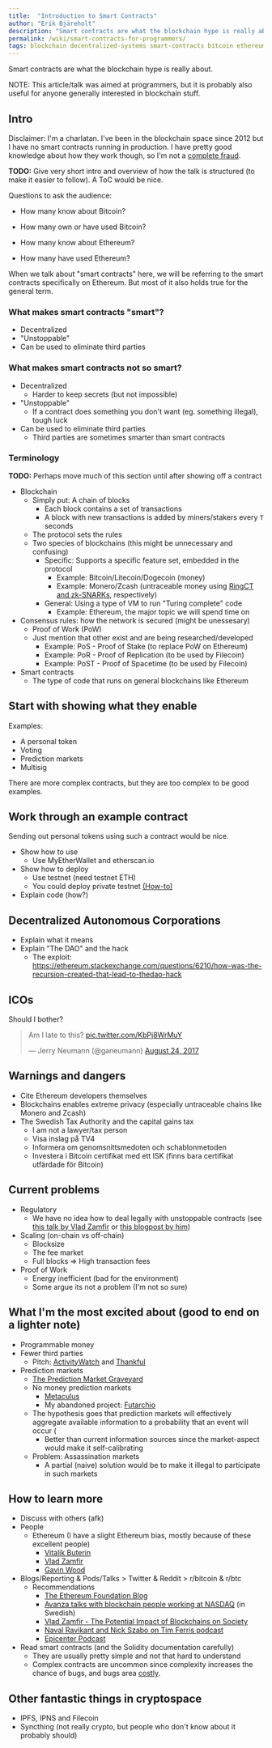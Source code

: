 ```yaml
---
title:  "Introduction to Smart Contracts"
author: "Erik Bjäreholt"
description: "Smart contracts are what the blockchain hype is really about."
permalink: /wiki/smart-contracts-for-programmers/
tags: blockchain decentralized-systems smart-contracts bitcoin ethereum
---
```


Smart contracts are what the blockchain hype is really about. 

NOTE: This article/talk was aimed at programmers, but it is probably also useful for anyone generally interested in blockchain stuff.

<!--
 - I'd like to record this talk for the purpose of self-improvement, would that be possible?
-->

## Intro

Disclaimer: I'm a charlatan. I've been in the blockchain space since 2012 but I have no smart contracts running in production. I have pretty good knowledge about how they work though, so I'm not a [complete fraud](https://en.wikipedia.org/wiki/Craig_Steven_Wright).

**TODO:** Give very short intro and overview of how the talk is structured (to make it easier to follow). A ToC would be nice.

Questions to ask the audience:

 - How many know about Bitcoin?
 - How many own or have used Bitcoin?

 - How many know about Ethereum? 
 - How many have used Ethereum? 

When we talk about "smart contracts" here, we will be referring to the smart contracts specifically on Ethereum. But most of it also holds true for the general term.

### What makes smart contracts "smart"?

 - Decentralized
 - "Unstoppable"
 - Can be used to eliminate third parties

### What makes smart contracts not so smart?

 - Decentralized
    - Harder to keep secrets (but not impossible)
 - "Unstoppable"
    - If a contract does something you don't want (eg. something illegal), tough luck
 - Can be used to eliminate third parties
    - Third parties are sometimes smarter than smart contracts

### Terminology 

**TODO:** Perhaps move much of this section until after showing off a contract

 - Blockchain
    - Simply put: A chain of blocks
      - Each block contains a set of transactions
      - A block with new transactions is added by miners/stakers every `T` seconds
    - The protocol sets the rules
    - Two species of blockchains (this might be unnecessary and confusing)
       - Specific: Supports a specific feature set, embedded in the protocol
         - Example: Bitcoin/Litecoin/Dogecoin (money)
         - Example: Monero/Zcash (untraceable money using [RingCT and zk-SNARKs](https://monero.stackexchange.com/questions/83/how-does-monero-privacy-and-security-compare-to-zcash), respectively)
       - General: Using a type of VM to run "Turing complete" code
         - Example: Ethereum, the major topic we will spend time on
 - Consensus rules: how the network is secured (might be unessesary)
    - Proof of Work (PoW)
    - Just mention that other exist and are being researched/developed
      - Example: PoS - Proof of Stake (to replace PoW on Ethereum)
      - Example: PoR - Proof of Replication (to be used by Filecoin)
      - Example: PoST - Proof of Spacetime (to be used by Filecoin)
 - Smart contracts
    - The type of code that runs on general blockchains like Ethereum

## Start with showing what they enable

Examples:

 - A personal token
 - Voting
 - Prediction markets
 - Multisig

There are more complex contracts, but they are too complex to be good examples.

## Work through an example contract

Sending out personal tokens using such a contract would be nice. 

 - Show how to use
   - Use MyEtherWallet and etherscan.io
 - Show how to deploy
   - Use testnet (need testnet ETH) 
   - You could deploy private testnet [(How-to)](https://souptacular.gitbooks.io/ethereum-tutorials-and-tips-by-hudson/content/private-chain.html)
 - Explain code (how?)

## Decentralized Autonomous Corporations

 - Explain what it means
 - Explain "The DAO" and the hack
   - The exploit: https://ethereum.stackexchange.com/questions/6210/how-was-the-recursion-created-that-lead-to-thedao-hack


## ICOs

Should I bother?

<blockquote class="twitter-tweet" data-lang="en"><p lang="en" dir="ltr">Am I late to this? <a href="https://t.co/KbPj8WrMuY">pic.twitter.com/KbPj8WrMuY</a></p>&mdash; Jerry Neumann (@ganeumann) <a href="https://twitter.com/ganeumann/status/900790393712910337">August 24, 2017</a></blockquote>
<script async src="//platform.twitter.com/widgets.js" charset="utf-8"></script>


## Warnings and dangers

 - Cite Ethereum developers themselves
 - Blockchains enables extreme privacy (especially untraceable chains like Monero and Zcash)
 - The Swedish Tax Authority and the capital gains tax
   - I am not a lawyer/tax person
   - Visa inslag på TV4
   - Informera om genomsnittsmedoten och schablonmetoden
   - Investera i Bitcoin certifikat med ett ISK (finns bara certifikat utfärdade för Bitcoin)


## Current problems

 - Regulatory
   - We have no idea how to deal legally with unstoppable contracts (see [this talk by Vlad Zamfir](https://www.youtube.com/watch?v=RzXL_6ZiY8E) or [this blogpost by him](https://medium.com/@Vlad_Zamfir/blockchains-considered-potentially-harmful-d039888c3208))
 - Scaling (on-chain vs off-chain) <!-- NOTE: Don't try to explain it in the context of Bitcoin, you will regret it -->
   - Blocksize
   - The fee market
   - Full blocks => High transaction fees
 - Proof of Work
   - Energy inefficient (bad for the environment)
   - Some argue its not a problem (I'm not so sure)

 
## What I'm the most excited about (good to end on a lighter note)

 - Programmable money
 - Fewer third parties
   - Pitch: [ActivityWatch](https://github.com/ActivityWatch/activitywatch) and [Thankful](https://github.com/ActivityWatch/thankful)
 - Prediction markets
   - [The Prediction Market Graveyard](http://blog.oddhead.com/2011/04/13/prediction-market-winter/)
   - No money prediction markets 
	 - [Metaculus](http://metaculus.com/)
	 - My abandoned project: [Futarchio](https://github.com/ErikBjare/Futarchio)
   - The hypothesis goes that prediction markets will effectively aggregate available information to a probability that an event will occur (
     - Better than current information sources since the market-aspect would make it self-calibrating
   - Problem: Assassination markets
      - A partial (naive) solution would be to make it illegal to participate in such markets


## How to learn more

 - Discuss with others (afk) 
 - People
   - Ethereum (I have a slight Ethereum bias, mostly because of these excellent people)
     - [Vitalik Buterin](https://twitter.com/VitalikButerin)
     - [Vlad Zamfir](https://twitter.com/vladzamfir)
     - [Gavin Wood](https://twitter.com/gavofyork)
 - Blogs/Reporting & Pods/Talks > Twitter & Reddit > r/bitcoin & r/btc
    - Recommendations
      - [The Ethereum Foundation Blog](https://blog.ethereum.org/)
      - [Avanza talks with blockchain people working at NASDAQ](https://youtu.be/PxzRUb-6lJU) (in Swedish)
      - [Vlad Zamfir - The Potential Impact of Blockchains on Society](https://www.youtube.com/watch?v=RzXL_6ZiY8E)
      - [Naval Ravikant and Nick Szabo on Tim Ferris podcast](https://tim.blog/2017/06/04/nick-szabo/)
      - [Epicenter Podcast](https://epicenter.tv/)
 - Read smart contracts (and the Solidity documentation carefully)
   - They are usually pretty simple and not that hard to understand
   - Complex contracts are uncommon since complexity increases the chance of bugs, and bugs area [costly](https://en.wikipedia.org/wiki/The_DAO_(organization)).


## Other fantastic things in cryptospace

 - IPFS, IPNS and Filecoin
 - Syncthing (not really crypto, but people who don't know about it probably should)

